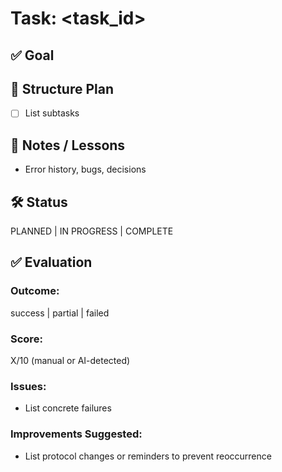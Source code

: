 # Task: <task_id>

## ✅ Goal
<Human-readable goal>

## 📐 Structure Plan
- [ ] List subtasks

## 🧠 Notes / Lessons
- Error history, bugs, decisions

## 🛠 Status
PLANNED | IN PROGRESS | COMPLETE

## ✅ Evaluation

### Outcome:
success | partial | failed

### Score:
X/10 (manual or AI-detected)

### Issues:
- List concrete failures

### Improvements Suggested:
- List protocol changes or reminders to prevent reoccurrence
